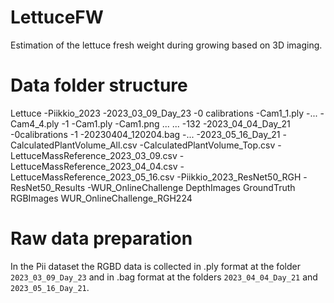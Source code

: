 # LettuceFW
Estimation of the lettuce fresh weight during growing based on 3D imaging.
# Data folder structure
Lettuce
  -Piikkio_2023
    -2023_03_09_Day_23
      -0 calibrations
        -Cam1_1.ply
        -...
        -Cam4_4.ply
      -1
        -Cam1.ply
        -Cam1.png
        ...
      ...
      -132
    -2023_04_04_Day_21
      -0calibrations
      -1
        -20230404_120204.bag
        -...
    -2023_05_16_Day_21
    -CalculatedPlantVolume_All.csv
    -CalculatedPlantVolume_Top.csv
    -LettuceMassReference_2023_03_09.csv
    -LettuceMassReference_2023_04_04.csv
    -LettuceMassReference_2023_05_16.csv
  -Piikkio_2023_ResNet50_RGH
  -ResNet50_Results
  -WUR_OnlineChallenge
    DepthImages
    GroundTruth
    RGBImages
  WUR_OnlineChallenge_RGH224

# Raw data preparation
In the Pii dataset the RGBD data is collected in .ply format at the folder `2023_03_09_Day_23` and in .bag format at the folders `2023_04_04_Day_21` and `2023_05_16_Day_21`.
